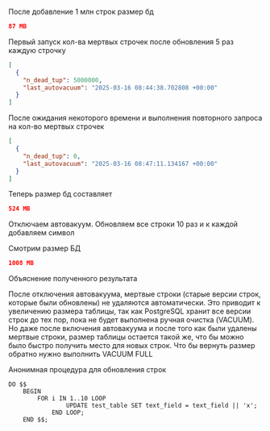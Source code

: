 После добавление 1 млн строк размер бд 

```json
87 MB
```

Первый запуск кол-ва мертвых строчек после обновления 5 раз каждую строчку 

```json
[
  {
    "n_dead_tup": 5000000,
    "last_autovacuum": "2025-03-16 08:44:38.702808 +00:00"
  }
]
```

После ожидания некоторого времени и выполнения повторного запроса на кол-во мертвых строчек 

```json
[
  {
    "n_dead_tup": 0,
    "last_autovacuum": "2025-03-16 08:47:11.134167 +00:00"
  }
]
```

Теперь размер бд составляет 

```json
524 MB
```

Отключаем автовакуум. Обновляем все строки 10 раз и к каждой добавляем символ 

Смотрим размер БД
```json
1008 MB
```

Объяснение полученного результата

После отключения автовакуума, мертвые строки (старые версии строк, которые были обновлены) не удаляются автоматически. Это приводит к увеличению размера таблицы, так как PostgreSQL хранит все версии строк до тех пор, пока не будет выполнена ручная очистка (VACUUM).
Но даже после включения автовакуума и после того как были удалены мертвые строки, размер таблицы остается такой же, что бы можно было быстро получить место для новых строк. Что бы вернуть размер обратно нужно выполнить VACUUM FULL

Анонимная процедура для обновления строк

```postgresql
DO $$
    BEGIN
        FOR i IN 1..10 LOOP
                UPDATE test_table SET text_field = text_field || 'x';
            END LOOP;
    END $$;
```